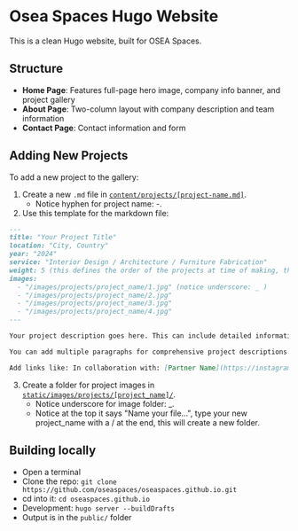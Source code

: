 # Osea Spaces Hugo Website

This is a clean Hugo website, built for OSEA Spaces.

## Structure

- **Home Page**: Features full-page hero image, company info banner, and project gallery
- **About Page**: Two-column layout with company description and team information
- **Contact Page**: Contact information and form

## Adding New Projects

To add a new project to the gallery:

1. Create a new `.md` file in [`content/projects/[project-name.md]`](https://github.com/oseaspaces/oseaspaces.github.io/new/main/content/projects).
   - Notice hyphen for project name: -.
2. Use this template for the markdown file:

```markdown
---
title: "Your Project Title"
location: "City, Country"
year: "2024"
service: "Interior Design / Architecture / Furniture Fabrication"
weight: 5 (this defines the order of the projects at time of making, there were 4 projects on the website so the new one should be 5)
images:
  - "/images/projects/project_name/1.jpg" (notice underscore: _ )
  - "/images/projects/project_name/2.jpg"
  - "/images/projects/project_name/3.jpg"
  - "/images/projects/project_name/4.jpg"
---

Your project description goes here. This can include detailed information about the project, materials used, collaborations, and design process. Use [Markdown](https://www.markdownguide.org/basic-syntax/).

You can add multiple paragraphs for comprehensive project descriptions.

Add links like: In collaboration with: [Partner Name](https://instagram.com/handle)
```

3. Create a folder for project images in [`static/images/projects/[project_name]/`](https://github.com/oseaspaces/oseaspaces.github.io/new/main/static/images/projects).
   - Notice underscore for image folder: \_.
   - Notice at the top it says "Name your file...", type your new project_name with a / at the end, this will create a new folder.

## Building locally

- Open a terminal
- Clone the repo: `git clone https://github.com/oseaspaces/oseaspaces.github.io.git`
- cd into it: `cd oseaspaces.github.io`
- Development: `hugo server --buildDrafts`
- Output is in the `public/` folder
